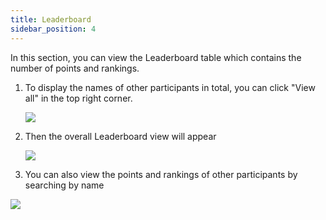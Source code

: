```yaml
---
title: Leaderboard
sidebar_position: 4
---
```

In this section, you can view the Leaderboard table which contains the number of points and rankings.

1. To display the names of other participants in total, you can click "View all" in the top right corner.

   ![](/img/leaderboard.jpg)
2. Then the overall Leaderboard view will appear

   ![](/img/leaderboard-1.jpg)
3. You can also view the points and rankings of other participants by searching by name

![](/img/leaderboard-2.jpg)